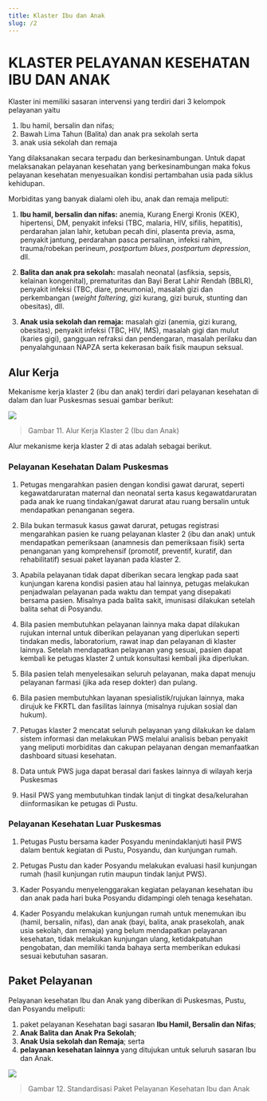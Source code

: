 ```yaml
---
title: Klaster Ibu dan Anak
slug: /2
---
```

# KLASTER PELAYANAN KESEHATAN IBU DAN ANAK

Klaster ini memiliki sasaran intervensi yang terdiri dari 3 kelompok pelayanan yaitu 
1) Ibu hamil, bersalin dan nifas; 
2) Bawah Lima Tahun (Balita) dan anak pra sekolah  serta 
3) anak usia sekolah dan remaja

Yang dilaksanakan secara terpadu dan berkesinambungan. Untuk dapat melaksanakan pelayanan kesehatan yang berkesinambungan maka fokus pelayanan kesehatan menyesuaikan kondisi pertambahan usia pada siklus kehidupan.

Morbiditas yang banyak dialami oleh ibu, anak dan remaja meliputi:

1. **Ibu hamil, bersalin dan nifas:** anemia, Kurang Energi Kronis (KEK), hipertensi, DM, penyakit infeksi (TBC, malaria, HIV, sifilis, hepatitis), perdarahan jalan lahir, ketuban pecah dini, plasenta previa, asma, penyakit jantung, perdarahan pasca persalinan, infeksi rahim, trauma/robekan perineum, _postpartum blues_, _postpartum depression_, dll.

2. **Balita dan anak pra sekolah:** masalah neonatal (asfiksia, sepsis, kelainan kongenital), prematuritas dan Bayi Berat Lahir Rendah (BBLR), penyakit infeksi (TBC, diare, pneumonia), masalah gizi dan perkembangan (_weight faltering_, gizi kurang, gizi buruk, stunting dan obesitas), dll.

3. **Anak usia sekolah dan remaja:** masalah gizi (anemia, gizi kurang, obesitas), penyakit infeksi (TBC, HIV, IMS), masalah gigi dan mulut (karies gigi), gangguan refraksi dan pendengaran, masalah perilaku dan penyalahgunaan NAPZA serta kekerasan baik fisik maupun seksual.

## Alur Kerja 

Mekanisme kerja klaster 2 (ibu dan anak) terdiri dari pelayanan kesehatan di dalam dan luar Puskesmas sesuai gambar berikut:

![](/ilm/image031.gif)

> Gambar 11. Alur Kerja Klaster 2 (Ibu dan Anak)

Alur mekanisme kerja klaster 2 di atas adalah sebagai berikut.

### Pelayanan Kesehatan Dalam Puskesmas

1. Petugas mengarahkan pasien dengan kondisi gawat darurat, seperti kegawatdaruratan maternal dan neonatal serta kasus kegawatdaruratan pada anak ke ruang tindakan/gawat darurat atau ruang bersalin untuk mendapatkan penanganan segera.

2. Bila bukan termasuk kasus gawat darurat, petugas registrasi mengarahkan pasien ke ruang pelayanan klaster 2 (ibu dan anak) untuk mendapatkan pemeriksaan (anamnesis dan pemeriksaan fisik) serta penanganan yang komprehensif (promotif, preventif, kuratif, dan rehabilitatif) sesuai paket layanan pada klaster 2.

3. Apabila pelayanan tidak dapat diberikan secara lengkap pada saat kunjungan karena kondisi pasien atau hal lainnya, petugas melakukan penjadwalan pelayanan pada waktu dan tempat yang disepakati bersama pasien. Misalnya pada balita sakit, imunisasi dilakukan setelah balita sehat di Posyandu.

4. Bila pasien membutuhkan pelayanan lainnya maka dapat dilakukan rujukan internal untuk diberikan pelayanan yang diperlukan seperti tindakan medis, laboratorium, rawat inap dan pelayanan di klaster lainnya. Setelah mendapatkan pelayanan yang sesuai, pasien dapat kembali ke petugas klaster 2 untuk konsultasi kembali jika diperlukan.

5. Bila pasien telah menyelesaikan seluruh pelayanan, maka dapat menuju pelayanan farmasi (jika ada resep dokter) dan pulang.

6. Bila pasien membutuhkan layanan spesialistik/rujukan lainnya, maka dirujuk ke FKRTL dan fasilitas lainnya (misalnya rujukan sosial dan hukum).

7. Petugas klaster 2 mencatat seluruh pelayanan yang dilakukan ke dalam sistem informasi dan melakukan PWS melalui analisis beban penyakit yang meliputi morbiditas dan cakupan pelayanan dengan memanfaatkan dashboard situasi kesehatan.

8. Data untuk PWS juga dapat berasal dari faskes lainnya di wilayah kerja Puskesmas

9. Hasil PWS yang membutuhkan tindak lanjut di tingkat desa/kelurahan diinformasikan ke petugas di Pustu.

### Pelayanan Kesehatan Luar Puskesmas

1. Petugas Pustu bersama kader Posyandu menindaklanjuti hasil PWS dalam bentuk kegiatan di Pustu, Posyandu, dan kunjungan rumah.

2. Petugas Pustu dan kader Posyandu melakukan evaluasi hasil kunjungan rumah (hasil kunjungan rutin maupun tindak lanjut PWS).

3. Kader Posyandu menyelenggarakan kegiatan pelayanan kesehatan ibu dan anak pada hari buka Posyandu didampingi oleh tenaga kesehatan.

4. Kader Posyandu melakukan kunjungan rumah untuk menemukan ibu (hamil, bersalin, nifas), dan anak (bayi, balita, anak prasekolah, anak usia sekolah, dan remaja) yang belum mendapatkan pelayanan kesehatan, tidak melakukan kunjungan ulang, ketidakpatuhan pengobatan, dan memiliki tanda bahaya serta memberikan edukasi sesuai kebutuhan sasaran.


## Paket Pelayanan 

Pelayanan kesehatan Ibu dan Anak yang diberikan di Puskesmas, Pustu, dan Posyandu meliputi: 
1. paket pelayanan Kesehatan bagi sasaran **Ibu Hamil, Bersalin dan Nifas**; 
2. **Anak Balita dan Anak Pra Sekolah**; 
3. **Anak Usia sekolah dan Remaja**; serta 
4. **pelayanan kesehatan lainnya** yang ditujukan untuk seluruh sasaran Ibu dan Anak.

![](/ilm/image033.gif)

> Gambar 12. Standardisasi Paket Pelayanan Kesehatan Ibu dan Anak
